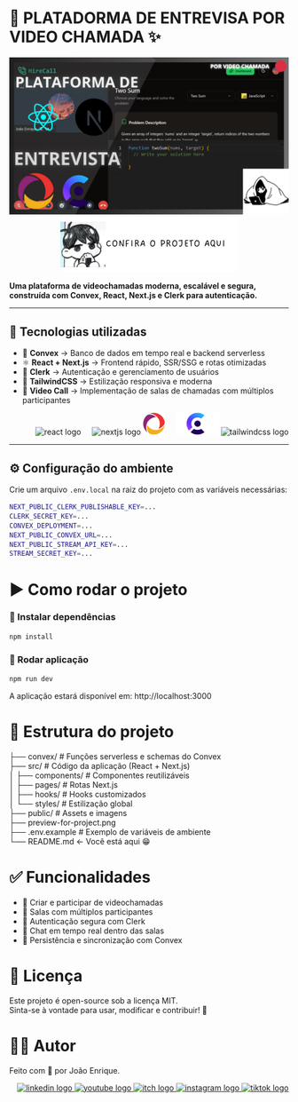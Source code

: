 <h1 align="left">🎥 PLATADORMA DE ENTREVISA POR VIDEO CHAMADA ✨</h1>

<div align="center">
    <a href="https://video-call-platform-gbfegyeid-joaos-projects-469c9508.vercel.app/" target="_blank"> 
        <img src="preview-for-project.png" alt="Preview da aplicação" /> 
    </a> 
</div>

<div align="center">
    <a href="https://video-call-platform-gbfegyeid-joaos-projects-469c9508.vercel.app/" target="_blank"> 
        <img src="button.png" alt="Button image" /> 
    </a> 
</div>

<p align="left">
  <b>Uma plataforma de videochamadas moderna, escalável e segura, construída com Convex, React, Next.js e Clerk para autenticação.</b>
</p>

---

## 🚀 Tecnologias utilizadas

- 📡 **Convex** → Banco de dados em tempo real e backend serverless  
- ⚛️ **React + Next.js** → Frontend rápido, SSR/SSG e rotas otimizadas  
- 🔑 **Clerk** → Autenticação e gerenciamento de usuários  
- 🎨 **TailwindCSS** → Estilização responsiva e moderna  
- 🎥 **Video Call** → Implementação de salas de chamadas com múltiplos participantes  

<div align="right">
  <img src="https://cdn.jsdelivr.net/gh/devicons/devicon/icons/react/react-original.svg" height="40" alt="react logo"  />
  <img width="12" />
  <img src="https://cdn.jsdelivr.net/gh/devicons/devicon/icons/nextjs/nextjs-original.svg" height="40" alt="nextjs logo"  />
  <img src="./convex-icon.png" height="40" alt="convex logo" />
  <img width="12" />
  <img src="./clerk-icon.png" height="40" alt="clerk logo" />
  <img src="https://cdn.simpleicons.org/tailwindcss/06B6D4" height="40" alt="tailwindcss logo"  />
</div>

---

## ⚙️ Configuração do ambiente

Crie um arquivo `.env.local` na raiz do projeto com as variáveis necessárias:

```bash
NEXT_PUBLIC_CLERK_PUBLISHABLE_KEY=...
CLERK_SECRET_KEY=...
CONVEX_DEPLOYMENT=...
NEXT_PUBLIC_CONVEX_URL=...
NEXT_PUBLIC_STREAM_API_KEY=...
STREAM_SECRET_KEY=...
```

# ▶️ Como rodar o projeto
### 🔹 Instalar dependências

```bash
npm install
```

### 🔹 Rodar aplicação

```bash
npm run dev
```

A aplicação estará disponível em: http://localhost:3000

# 📂 Estrutura do projeto
├── convex/           # Funções serverless e schemas do Convex</br>
├── src/              # Código da aplicação (React + Next.js) </br>
│   ├── components/   # Componentes reutilizáveis </br>
│   ├── pages/        # Rotas Next.js </br>
│   ├── hooks/        # Hooks customizados </br>
│   └── styles/       # Estilização global </br>
├── public/           # Assets e imagens </br>
├── preview-for-project.png </br>
├── .env.example      # Exemplo de variáveis de ambiente </br>
└── README.md          <- Você está aqui 😁 </br>

# ✅ Funcionalidades

- 🎥 Criar e participar de videochamadas
- 👥 Salas com múltiplos participantes
- 🔑 Autenticação segura com Clerk
- 💬 Chat em tempo real dentro das salas
- 📡 Persistência e sincronização com Convex

# 📜 Licença
Este projeto é open-source sob a licença MIT.</br>
Sinta-se à vontade para usar, modificar e contribuir! 🚀

# 🐱‍💻 Autor
Feito com 💙 por João Enrique.

<div align="right"> 
    <a href="https://www.linkedin.com/in/joao-enrique-dev/" target="_blank"> 
        <img src="https://img.shields.io/badge/LinkedIn-0077B5?style=for-the-badge&logo=linkedin&logoColor=white" alt="linkedin logo" /> 
    </a> 
    <a href="https://www.youtube.com/@joaocodedev" target="_blank"> 
        <img src="https://img.shields.io/badge/YouTube-FF0000?style=for-the-badge&logo=youtube&logoColor=white" alt="youtube logo" /> 
    </a> 
    <a href="https://jedev1.itch.io/" target="_blank"> 
        <img src="https://img.shields.io/badge/Itch.io-FA5C5C?style=for-the-badge&logo=itchdotio&logoColor=white" alt="itch logo" /> 
    </a> 
    <a href="https://www.instagram.com/joao__dev/" target="_blank"> 
        <img src="https://img.shields.io/badge/Instagram-E4405F?style=for-the-badge&logo=instagram&logoColor=white" alt="instagram logo" /> 
    </a> 
    <a href="https://www.tiktok.com/@joao__code" target="_blank"> 
        <img src="https://img.shields.io/badge/TikTok-000000?style=for-the-badge&logo=tiktok&logoColor=white" alt="tiktok logo" /> 
    </a> 
</div>